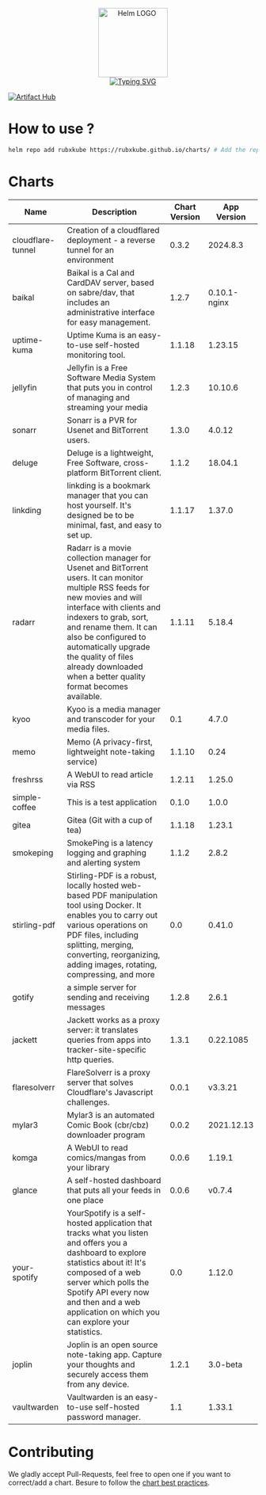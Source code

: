 <p align="center">
    <img src="https://helm.sh/img/helm.svg" width="140px" alt="Helm LOGO"/>
    <br>
    <a href="https://rubxkube.github.io/charts/"><img src="https://readme-typing-svg.herokuapp.com?font=Fira+Code&pause=1000&color=0F1689&background=FFFFFF00&center=true&vCenter=true&width=435&lines=QJOLY's+Chart+Repository;rubxkube.github.io%2Fhelm-charts;+Feel+free+to+contribute" alt="Typing SVG" /></a>
</p>

[![Artifact Hub](https://img.shields.io/endpoint?url=https://artifacthub.io/badge/repository/rubxkube)](https://artifacthub.io/packages/search?repo=rubxkube)

# How to use ? 

```bash
helm repo add rubxkube https://rubxkube.github.io/charts/ # Add the repo to your helm
```

# Charts

| Name  | Description | Chart Version | App Version |
|-------|-------------|---------------|-------------|
| cloudflare-tunnel | Creation of a cloudflared deployment - a reverse tunnel for an environment | 0.3.2 | 2024.8.3 |
| baikal | Baikal is a Cal and CardDAV server, based on sabre/dav, that includes an administrative interface for easy management. | 1.2.7 | 0.10.1-nginx |
| uptime-kuma | Uptime Kuma is an easy-to-use self-hosted monitoring tool. | 1.1.18 | 1.23.15 |
| jellyfin | Jellyfin is a Free Software Media System that puts you in control of managing and streaming your media | 1.2.3 | 10.10.6 |
| sonarr | Sonarr is a PVR for Usenet and BitTorrent users. | 1.3.0 | 4.0.12 |
| deluge | Deluge is a lightweight, Free Software, cross-platform BitTorrent client. | 1.1.2 | 18.04.1 |
| linkding | linkding is a bookmark manager that you can host yourself. It's designed be to be minimal, fast, and easy to set up. | 1.1.17 | 1.37.0 |
| radarr | Radarr is a movie collection manager for Usenet and BitTorrent users. It can monitor multiple RSS feeds for new movies and will interface with clients and indexers to grab, sort, and rename them. It can also be configured to automatically upgrade the quality of files already downloaded when a better quality format becomes available. | 1.1.11 | 5.18.4 |
| kyoo | Kyoo is a media manager and transcoder for your media files. | 0.1 | 4.7.0 |
| memo | Memo (A privacy-first, lightweight note-taking service) | 1.1.10 | 0.24 |
| freshrss | A WebUI to read article via RSS | 1.2.11 | 1.25.0 |
| simple-coffee | This is a test application | 0.1.0 | 1.0.0 |
| gitea | Gitea (Git with a cup of tea) | 1.1.18 | 1.23.1 |
| smokeping | SmokePing is a latency logging and graphing and alerting system | 1.1.2 | 2.8.2 |
| stirling-pdf | Stirling-PDF is a robust, locally hosted web-based PDF manipulation tool using Docker. It enables you to carry out various operations on PDF files, including splitting, merging, converting, reorganizing, adding images, rotating, compressing, and more | 0.0 | 0.41.0 |
| gotify | a simple server for sending and receiving messages | 1.2.8 | 2.6.1 |
| jackett | Jackett works as a proxy server: it translates queries from apps into tracker-site-specific http queries. | 1.3.1 | 0.22.1085 |
| flaresolverr | FlareSolverr is a proxy server that solves Cloudflare's Javascript challenges. | 0.0.1 | v3.3.21 |
| mylar3 | Mylar3 is an automated Comic Book (cbr/cbz) downloader program | 0.0.2 | 2021.12.13 |
| komga | A WebUI to read comics/mangas from your library | 0.0.6 | 1.19.1 |
| glance | A self-hosted dashboard that puts all your feeds in one place | 0.0.6 | v0.7.4 |
| your-spotify | YourSpotify is a self-hosted application that tracks what you listen and offers you a dashboard to explore statistics about it! It's composed of a web server which polls the Spotify API every now and then and a web application on which you can explore your statistics. | 0.0 | 1.12.0 |
| joplin | Joplin is an open source note-taking app. Capture your thoughts and securely access them from any device. | 1.2.1 | 3.0-beta |
| vaultwarden | Vaultwarden is an easy-to-use self-hosted password manager. | 1.1 | 1.33.1 |


# Contributing 

We gladly accept Pull-Requests, feel free to open one if you want to correct/add a chart. Besure to follow the [chart best practices](https://helm.sh/docs/chart_best_practices/).
